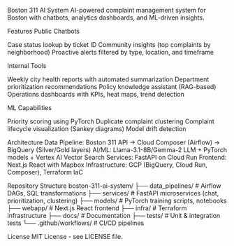 Boston 311 AI System
AI-powered complaint management system for Boston with chatbots, analytics dashboards, and ML-driven insights.

Features
Public Chatbots

Case status lookup by ticket ID
Community insights (top complaints by neighborhood)
Proactive alerts filtered by type, location, and timeframe

Internal Tools

Weekly city health reports with automated summarization
Department prioritization recommendations
Policy knowledge assistant (RAG-based)
Operations dashboards with KPIs, heat maps, trend detection

ML Capabilities

Priority scoring using PyTorch
Duplicate complaint clustering
Complaint lifecycle visualization (Sankey diagrams)
Model drift detection


Architecture
Data Pipeline: Boston 311 API → Cloud Composer (Airflow) → BigQuery (Silver/Gold layers)
AI/ML: Llama-3.1-8B/Gemma-2 LLM + PyTorch models + Vertex AI Vector Search
Services: FastAPI on Cloud Run
Frontend: Next.js React with Mapbox
Infrastructure: GCP (BigQuery, Cloud Run, Composer), Terraform IaC

Repository Structure
boston-311-ai-system/
├── data_pipelines/    # Airflow DAGs, SQL transformations
├── services/          # FastAPI microservices (chat, prioritization, clustering)
├── models/            # PyTorch training scripts, notebooks
├── webapp/            # Next.js React frontend
├── infra/             # Terraform infrastructure
├── docs/              # Documentation
├── tests/             # Unit & integration tests
└── .github/workflows/ # CI/CD pipelines

License
MIT License - see LICENSE file.
